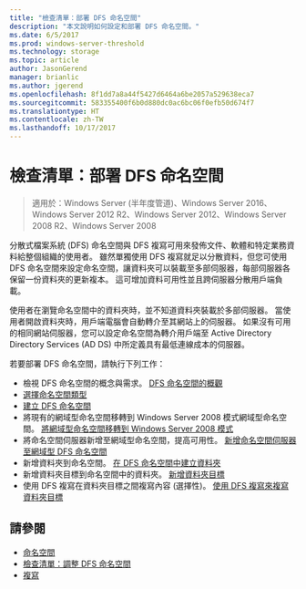 ```yaml
---
title: "檢查清單：部署 DFS 命名空間"
description: "本文說明如何設定和部署 DFS 命名空間。"
ms.date: 6/5/2017
ms.prod: windows-server-threshold
ms.technology: storage
ms.topic: article
author: JasonGerend
manager: brianlic
ms.author: jgerend
ms.openlocfilehash: 8f1dd7a8a44f5427d6464a6be2057a529638eca7
ms.sourcegitcommit: 583355400f6b0d880dc0ac6bc06f0efb50d674f7
ms.translationtype: HT
ms.contentlocale: zh-TW
ms.lasthandoff: 10/17/2017
---
```

# <a name="checklist-deploy-dfs-namespaces"></a>檢查清單：部署 DFS 命名空間

> 適用於：Windows Server (半年度管道)、Windows Server 2016、Windows Server 2012 R2、Windows Server 2012、Windows Server 2008 R2、Windows Server 2008

分散式檔案系統 (DFS) 命名空間與 DFS 複寫可用來發佈文件、軟體和特定業務資料給整個組織的使用者。 雖然單獨使用 DFS 複寫就足以分散資料，但您可使用 DFS 命名空間來設定命名空間，讓資料夾可以裝載至多部伺服器，每部伺服器各保留一份資料夾的更新複本。 這可增加資料可用性並且跨伺服器分散用戶端負載。

使用者在瀏覽命名空間中的資料夾時，並不知道資料夾裝載於多部伺服器。 當使用者開啟資料夾時，用戶端電腦會自動轉介至其網站上的伺服器。 如果沒有可用的相同網站伺服器，您可以設定命名空間為轉介用戶端至 Active Directory Directory Services (AD DS) 中所定義具有最低連線成本的伺服器。

若要部署 DFS 命名空間，請執行下列工作：

-   檢視 DFS 命名空間的概念與需求。
[DFS 命名空間的概觀](dfs-overview.md)
-   [選擇命名空間類型](choose-a-namespace-type.md)
-   [建立 DFS 命名空間](create-a-dfs-namespace.md) 
-   將現有的網域型命名空間移轉到 Windows Server 2008 模式網域型命名空間。 [將網域型命名空間移轉到 Windows Server 2008 模式](migrate-a-domain-based-namespace-to-windows-server-2008-mode.md) 
-   將命名空間伺服器新增至網域型命名空間，提高可用性。 [新增命名空間伺服器至網域型 DFS 命名空間](add-namespace-servers-to-a-domain-based-dfs-namespace.md)
-   新增資料夾到命名空間。 [在 DFS 命名空間中建立資料夾](create-a-folder-in-a-dfs-namespace.md)
-   新增資料夾目標到命名空間中的資料夾。 [新增資料夾目標](add-folder-targets.md)
-   使用 DFS 複寫在資料夾目標之間複寫內容 (選擇性)。 [使用 DFS 複寫來複寫資料夾目標](replicate-folder-targets-using-dfs-replication.md)


## <a name="see-also"></a>請參閱

-   [命名空間](https://technet.microsoft.com/library/cc771914(v=ws.11).aspx)
-   [檢查清單：調整 DFS 命名空間](checklist-tune-a-dfs-namespace.md)
-   [複寫](https://technet.microsoft.com/library/cc770278(v=ws.11).aspx)


